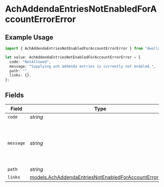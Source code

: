 # AchAddendaEntriesNotEnabledForAccountErrorError

## Example Usage

```typescript
import { AchAddendaEntriesNotEnabledForAccountErrorError } from "dwolla-typescript/models";

let value: AchAddendaEntriesNotEnabledForAccountErrorError = {
  code: "NotAllowed",
  message: "Supplying ach addenda entries is currently not enabled.",
  path: "",
  links: {},
};
```

## Fields

| Field                                                                                                                  | Type                                                                                                                   | Required                                                                                                               | Description                                                                                                            | Example                                                                                                                |
| ---------------------------------------------------------------------------------------------------------------------- | ---------------------------------------------------------------------------------------------------------------------- | ---------------------------------------------------------------------------------------------------------------------- | ---------------------------------------------------------------------------------------------------------------------- | ---------------------------------------------------------------------------------------------------------------------- |
| `code`                                                                                                                 | *string*                                                                                                               | :heavy_minus_sign:                                                                                                     | N/A                                                                                                                    | NotAllowed                                                                                                             |
| `message`                                                                                                              | *string*                                                                                                               | :heavy_minus_sign:                                                                                                     | N/A                                                                                                                    | Supplying ach addenda entries is currently not enabled.                                                                |
| `path`                                                                                                                 | *string*                                                                                                               | :heavy_minus_sign:                                                                                                     | N/A                                                                                                                    |                                                                                                                        |
| `links`                                                                                                                | [models.AchAddendaEntriesNotEnabledForAccountErrorLinks](../models/achaddendaentriesnotenabledforaccounterrorlinks.md) | :heavy_minus_sign:                                                                                                     | N/A                                                                                                                    | {}                                                                                                                     |